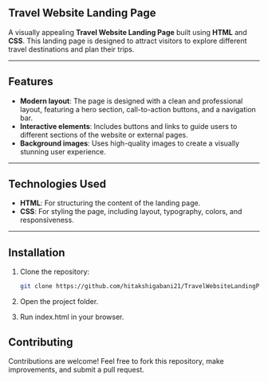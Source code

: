 ## Travel Website Landing Page

A visually appealing **Travel Website Landing Page** built using **HTML** and **CSS**. This landing page is designed to attract visitors to explore different travel destinations and plan their trips.

---

## Features

- **Modern layout**: The page is designed with a clean and professional layout, featuring a hero section, call-to-action buttons, and a navigation bar.  
- **Interactive elements**: Includes buttons and links to guide users to different sections of the website or external pages.  
- **Background images**: Uses high-quality images to create a visually stunning user experience.  

---

## Technologies Used

- **HTML**: For structuring the content of the landing page.  
- **CSS**: For styling the page, including layout, typography, colors, and responsiveness.  

---

## Installation

1. Clone the repository:
   ```bash
   git clone https://github.com/hitakshigabani21/TravelWebsiteLandingPage.git
2. Open the project folder.

3. Run index.html in your browser.

## Contributing
Contributions are welcome!
Feel free to fork this repository, make improvements, and submit a pull request.

